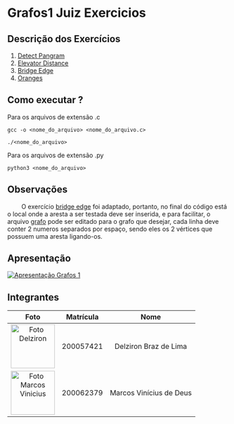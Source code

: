 # Grafos1 Juiz Exercicios

## Descrição dos Exercícios

1. [Detect Pangram](https://www.codewars.com/kata/545cedaa9943f7fe7b000048)
2. [Elevator Distance](https://www.codewars.com/kata/59f061773e532d0c87000d16)
3. [Bridge Edge](https://practice.geeksforgeeks.org/problems/bridge-edge-in-graph/1?page=2&category[]=Graph&sortBy=submissions)
4. [Oranges](https://www.codingninjas.com/studio/problem-details/rotting-oranges_701655)

## Como executar ?

Para os arquivos de extensão .c
```
gcc -o <nome_do_arquivo> <nome_do_arquivo.c>
```

```
./<nome_do_arquivo>
```

Para os arquivos de extensão .py
```
python3 <nome_do_arquivo>
```

## Observações
&emsp;&emsp; O exercício [bridge edge](bridge_edge.py) foi adaptado, portanto, no final do código está o local onde a aresta a ser testada deve ser inserida, e para facilitar, o arquivo [grafo](grafo.txt) pode ser editado para o grafo que desejar, cada linha deve conter 2 numeros separados por espaço, sendo eles os 2 vértices que possuem uma aresta ligando-os.

## Apresentação
[![Apresentação Grafos 1](https://github.com/projeto-de-algoritmos/Grafos1_Juiz_Exercicios/assets/87666623/4018ec01-eb46-4ae7-83bf-932cea05e347)](https://youtu.be/8PL8drfA1Ts)

## Integrantes

|                                                  **Foto**                                                   | **Matrícula** |        **Nome**         |
| :---------------------------------------------------------------------------------------------------------: | :-----------: | :---------------------: |
|     <img src="https://avatars.githubusercontent.com/DelzironBraz" width="100px;" alt="Foto Delziron"/>      |   200057421   |  Delziron Braz de Lima  |
| <img src="https://avatars.githubusercontent.com/u/87666623?v=4" width="100px;" alt="Foto Marcos Vinicius"/> |   200062379   | Marcos Vinícius de Deus |
